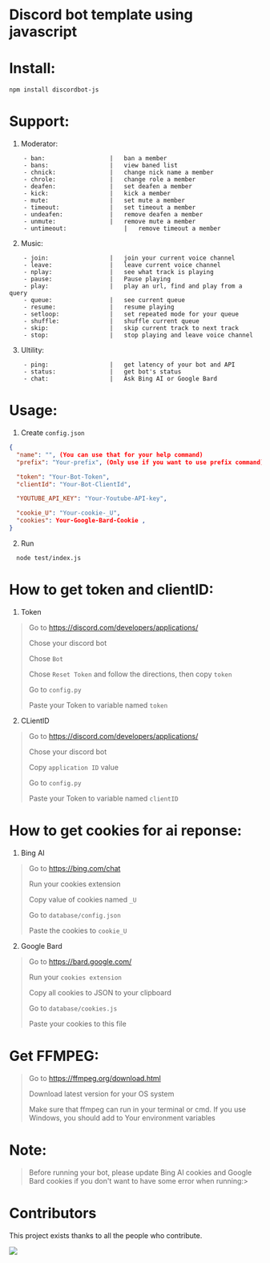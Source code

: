 # Discord bot template using javascript

# Install:

```shell
npm install discordbot-js
```

# Support:

1. Moderator:
```shell
	- ban:					|	ban a member
	- bans:					|   view baned list 
	- chnick:				|	change nick name a member
	- chrole:				|	change role a member
	- deafen:				|	set deafen a member
	- kick:					|	kick a member
	- mute:					|	set mute a member
	- timeout:				|	set timeout a member
	- undeafen:				|	remove deafen a member
	- unmute:				|	remove mute a member
	- untimeout:				|	remove timeout a member
```

2. Music:
```shell
	- join:					|	join your current voice channel
	- leave:				|   leave current voice channel
	- nplay:				|	see what track is playing
	- pause:				|	Pause playing
	- play:					|	play an url, find and play from a query
	- queue:				|	see current queue
	- resume:				|	resume playing
	- setloop:				|	set repeated mode for your queue
	- shuffle:				|	shuffle current queue
	- skip:					|	skip current track to next track
	- stop:					|	stop playing and leave voice channel
```

3. Ultility:
```shell
	- ping:					|	get latency of your bot and API
	- status:				|	get bot's status
	- chat:					|	Ask Bing AI or Google Bard
```

# Usage:

1. Create `config.json`

```json
{
  "name": "", (You can use that for your help command)
  "prefix": "Your-prefix", (Only use if you want to use prefix command)

  "token": "Your-Bot-Token",
  "clientId": "Your-Bot-ClientId",

  "YOUTUBE_API_KEY": "Your-Youtube-API-key",

  "cookie_U": "Your-cookie-_U",
  "cookies": Your-Google-Bard-Cookie ,
}
```

2. Run

```shell
  node test/index.js
```

# How to get token and clientID:

1. Token

> Go to https://discord.com/developers/applications/
>
> Chose your discord bot
>
> Chose `Bot`
>
> Chose `Reset Token` and follow the directions, then copy `token`
>
> Go to `config.py`
>
> Paste your Token to variable named `token`

2. CLientID

> Go to https://discord.com/developers/applications/
>
> Chose your discord bot
>
> Copy `application ID` value
>
> Go to `config.py`
>
> Paste your Token to variable named `clientID`

# How to get cookies for ai reponse:

1. Bing AI

> Go to https://bing.com/chat
>
> Run your cookies extension
>
> Copy value of cookies named `_U`
>
> Go to `database/config.json`
>
> Paste the cookies to `cookie_U`

2. Google Bard

> Go to https://bard.google.com/
>
> Run your `cookies extension`
>
> Copy all cookies to JSON to your clipboard
>
> Go to `database/cookies.js`
>
> Paste your cookies to this file

# Get FFMPEG:

> Go to https://ffmpeg.org/download.html
>
> Download latest version for your OS system
>
> Make sure that ffmpeg can run in your terminal or cmd. If you use Windows, you should add to Your environment variables

# Note:

> Before running your bot, please update Bing AI cookies and Google Bard cookies if you don't want to have some error when running:>

# Contributors

</summary>

This project exists thanks to all the people who contribute.

<a href="https://github.com/kuumoneko/discord-bot-js/graphs/contributors">
  <img src="https://contrib.rocks/image?repo=kuumoneko/discord-bot-js" />
</a>

</details>
